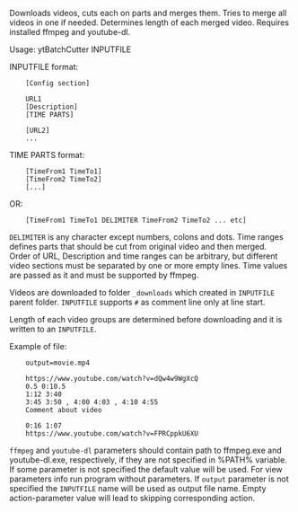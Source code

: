 Downloads videos, cuts each on parts and merges them.  Tries to merge all videos in one if needed. Determines length of each merged video. 
Requires installed ffmpeg and youtube-dl.

Usage: ytBatchCutter INPUTFILE

INPUTFILE format:
```
	[Config section]

	URL1
	[Description]
	[TIME PARTS]

	[URL2]
	...
```

TIME PARTS format:
```
	[TimeFrom1 TimeTo1]
	[TimeFrom2 TimeTo2]
	[...]
```
OR:
```
	[TimeFrom1 TimeTo1 DELIMITER TimeFrom2 TimeTo2 ... etc]
```

`DELIMITER` is any character except numbers, colons and dots.
Time ranges defines parts that should be cut from original video and then merged.  
Order of URL, Description and time ranges can be arbitrary, but different video sections must be separated by one or more empty lines.
Time values are passed as it and must be supported by ffmpeg.

Videos are downloaded to folder `_downloads` which created in `INPUTFILE` parent folder.
`INPUTFILE` supports `#` as comment line only at line start.

Length of each video groups are determined before downloading and it is written to an `INPUTFILE`.

Example of file:
```
	output=movie.mp4

	https://www.youtube.com/watch?v=dQw4w9WgXcQ
	0.5 0:10.5
	1:12 3:40
	3:45 3:50 , 4:00 4:03 , 4:10 4:55
	Comment about video

	0:16 1:07
	https://www.youtube.com/watch?v=FPRCppkU6XU
```

`ffmpeg` and `youtube-dl` parameters should contain path to ffmpeg.exe and youtube-dl.exe, respectively, if they are not specified in %PATH% variable.
If some parameter is not specified the default value will be used. For view parameters info run program without parameters.
If `output` parameter is not specified the `INPUTFILE` name will be used as output file name.
Empty action-parameter value will lead to skipping corresponding action.
